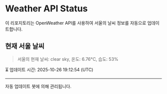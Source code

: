 
# Weather API Status

이 리포지토리는 OpenWeather API를 사용하여 서울의 날씨 정보를 자동으로 업데이트합니다.

## 현재 서울 날씨
> 서울의 현재 날씨: clear sky, 온도: 6.76°C, 습도: 53%

⏳ 업데이트 시간: 2025-10-26 19:12:54 (UTC)

---
자동 업데이트 봇에 의해 관리됩니다.
